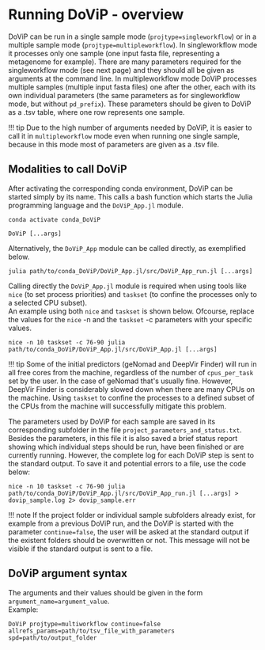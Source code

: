 # Running DoViP - overview

DoViP can be run in a single sample mode (`projtype=singleworkflow`) or in a multiple sample mode (`projtype=multipleworkflow`). In singleworkflow mode it processes only one sample (one input fasta file, representing a metagenome for example). There are many parameters required for the singleworkflow mode (see next page) and they should all be given as arguments at the command line. In multipleworkflow mode DoViP processes multiple samples (multiple input fasta files) one after the other, each with its own individual parameters (the same parameters as for singleworkflow mode, but without `pd_prefix`). These parameters should be given to DoViP as a .tsv table, where one row represents one sample. 

!!! tip
    Due to the high number of arguments needed by DoViP, it is easier to call it in `multipleworkflow` mode even when running one single sample, because in this mode most of parameters are given as a .tsv file. 

## Modalities to call DoViP

After activating the corresponding conda environment, DoViP can be started simply by its name. This calls a bash function which starts the Julia programming language and the `DoViP_App.jl` module.  
```
conda activate conda_DoViP

DoViP [...args]
```

Alternatively, the `DoViP_App` module can be called directly, as exemplified below.  
```
julia path/to/conda_DoViP/DoViP_App.jl/src/DoViP_App_run.jl [...args]
```

Calling directly the `DoViP_App.jl` module is required when using tools like `nice` (to set process priorities) and `taskset` (to confine the processes only to a selected CPU subset).  
An example using both `nice` and `taskset` is shown below. Ofcourse, replace the values for the `nice` -n and the `taskset` -c parameters with your specific values.  
```
nice -n 10 taskset -c 76-90 julia path/to/conda_DoViP/DoViP_App.jl/src/DoViP_App.jl [...args]
```
!!! tip
    Some of the initial predictors (geNomad and DeepVir Finder) will run in all free cores from the machine, regardless of the number of `cpus_per_task` set by the user. In the case of geNomad that's usually fine. However, DeepVir Finder is considerably slowed down when there are many CPUs on the machine. Using `taskset` to confine the processes to a defined subset of the CPUs from the machine will successfully mitigate this problem.


The parameters used by DoViP for each sample are saved in its corresponding subfolder in the file `project_parameters_and_status.txt`. Besides the parameters, in this file it is also saved a brief status report showing which individual steps should be run, have been finished or are currently running. However, the complete log for each DoViP step is sent to the standard output. To save it and potential errors to a file, use the code below:  
```
nice -n 10 taskset -c 76-90 julia path/to/conda_DoViP/DoViP_App.jl/src/DoViP_App_run.jl [...args] > dovip_sample.log 2> dovip_sample.err 
```
!!! note
    If the project folder or individual sample subfolders already exist, for example from a previous DoViP run, and the DoViP is started with the parameter `continue=false`, the user will be asked at the standard output if the existent folders should be overwritten or not. This message will not be visible if the standard output is sent to a file.


## DoViP argument syntax

The arguments and their values should be given in the form `argument_name=argument_value`.  
Example:
```
DoViP projtype=multiworkflow continue=false allrefs_params=path/to/tsv_file_with_parameters spd=path/to/output_folder
```


